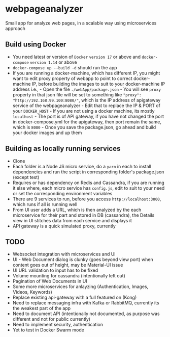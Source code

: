 # webpageanalyzer
Small app for analyze web pages, in a scalable way using microservices approach

## Build using Docker
- You need latest or version of `Docker` `version 17` or above and `docker-compose` `version 1.14` or above
- `docker-compose up --build -d` should run the app
- If you are running a docker-machine, which has different IP, you might want to edit proxy property of webapp to point to correct docker-machine IP, before building the images to suit to your docker-machine IP address
	i.e.,
		- Open the file `./webApp/package.json`
		- You will see `proxy` property in that json file will be set to something like `"proxy": "http://192.168.99.100:8080/"`, which is the IP address of apigateway service of the webpageanalyzer
		- Edit that to replace the IP & PORT of your `DOCKER_HOST`
		- If you are not using a docker machine, its mostly `localhost`
		- The port is of API gateway, if you have not changed the port in docker-compose.yml for the apigateway, then port remain the same, which is `8080`
		- Once you save the package.json, go ahead and build your docker images and up them

## Building as locally running services
- Clone
- Each folder is a Node JS micro service, do a `yarn` in each to install dependencies and run the script in corresponding folder's package.json (except test)
- Requires or has dependency on Redis and Cassandra, if you are running it else where, each micro service has `config.js`, edit to suit to your need or set the corresponding environment variables
- There are 9 services to run, before you access `http://localhost:3000`, which runs if all is running well
- From UI user adds a URL, which is then analyzed by the each microservice for their part and stored in DB (cassandra), the Details view in UI stitches data from each service and displays it
- API gateway is a quick simulated proxy, currently

## TODO
- Websocket integration with microservices and UI
- UI - Web Document dialog is clunky (goes beyond view port) when content goes out of height, may be Material-UI issue
- UI URL validation to input has to be fixed
- Volume mounting for cassandra (intentionally left out)
- Pagination of Web Documents in UI
- Some more microservices for anlayzing (Authentication, Images, Videos, Keywords)
- Replace existing api-gateway with a full featured on (Kong)
- Need to replace messaging infra with Kafka or RabbitMQ, currently its the weakest part of the app
- Need to document API (intentionally not documented, as purpose was different and not for public currently)
- Need to implement security, authentication
- Yet to test in Docker Swarm mode
